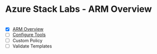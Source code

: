 # Azure Stack Labs - ARM Overview

#
- [X] [ARM Overview](/ARM%20Overview/README.md)
- [ ] [Configure Tools](/Configure%20Tools/README.md)
- [ ] Custom Policy
- [ ] Validate Templates
